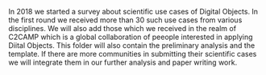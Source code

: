 In 2018 we started a survey about scientific use cases of Digital Objects. In the first round we received more than 30 such use cases from various disciplines. We will also add those which we received in the realm of C2CAMP which is a global collaboration of peeople interested in applying Diital Objects. This folder will also contain the preliminary analysis and the template. If there are more communities in submitting their scientific cases we will integrate them in our further analysis and paper writing work.
